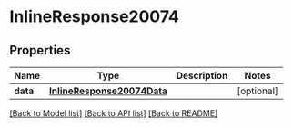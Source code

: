 # InlineResponse20074

## Properties
Name | Type | Description | Notes
------------ | ------------- | ------------- | -------------
**data** | [**InlineResponse20074Data**](InlineResponse20074Data.md) |  | [optional] 

[[Back to Model list]](../README.md#documentation-for-models) [[Back to API list]](../README.md#documentation-for-api-endpoints) [[Back to README]](../README.md)

